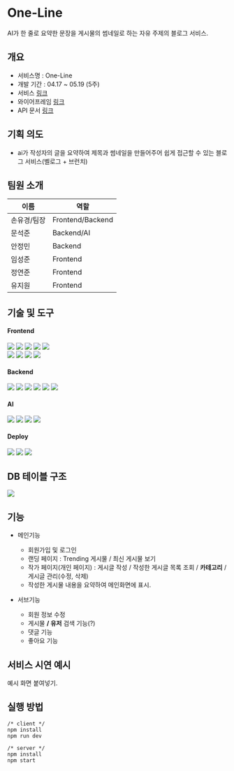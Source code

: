 # One-Line

AI가 한 줄로 요약한 문장을 게시물의 썸네일로 하는 자유 주제의 블로그 서비스.

## 개요

- 서비스명 : One-Line
- 개발 기간 : 04.17 ~ 05.19 (5주)
- 서비스 [링크](www.naver.com)
- 와이어프레임 [링크](https://www.figma.com/file/nciwBpbdF0fojqBuTkO5Az/10team_3rdProject?type=design&t=Ng2z1q1zs8n8Pepa-0)
- API 문서 [링크](https://www.notion.so/elice/dea234ec490545bd88d9a278126b191c?v=b64fb6a9fe6146d5ac48067e3210568e&pvs=4)

## 기획 의도

- ai가 작성자의 글을 요약하여 제목과 썸네일을 만들어주어 쉽게 접근할 수 있는 블로그 서비스(벨로그 + 브런치)

## 팀원 소개

| 이름        | 역할             |
| ----------- | ---------------- |
| 손유경/팀장 | Frontend/Backend |
| 문석준      | Backend/AI       |
| 안정민      | Backend          |
| 임성준      | Frontend         |
| 정연준      | Frontend         |
| 유지원      | Frontend         |

## 기술 및 도구

#### Frontend

<img src="https://img.shields.io/badge/HTML5-E34F26?style=flat-square&logo=HTML5&logoColor=white"/>
<img src="https://img.shields.io/badge/CSS3-1572B6?style=flat-square&logo=CSS3&logoColor=white"/>
<img src="https://img.shields.io/badge/JavaScript-F7DF1E?style=flat-square&logo=JavaScript&logoColor=white"/>
<img src="https://img.shields.io/badge/React-61DAFB?style=flat-square&logo=React&logoColor=white"/>
<img src="https://img.shields.io/badge/TypeScript-3178C6?style=flat-square&logo=TypeScript&logoColor=white"/>
<br />
<img src="https://img.shields.io/badge/Next.js-000000?style=flat-square&logo=Next.js&logoColor=white"/>
<img src="https://img.shields.io/badge/styled_components-DB7093?style=flat-square&logo=styled-components&logoColor=white"/>
<img src="https://img.shields.io/badge/Axios-5A29E4?style=flat-square&logo=Axios&logoColor=white"/>
<img src="https://img.shields.io/badge/Recoil-FAB040?style=flat-square&logo=Recoil&logoColor=white"/>

#### Backend

<img src="https://img.shields.io/badge/JavaScript-F7DF1E?style=flat-square&logo=JavaScript&logoColor=white"/>
<img src="https://img.shields.io/badge/Node.js-339933?style=flat-square&logo=Node.js&logoColor=white"/>
<img src="https://img.shields.io/badge/Express.js-000000?style=flat-square&logo=express&logoColor=white"/>
<img src="https://img.shields.io/badge/MySQL-4479A1?style=flat-square&logo=MySQL&logoColor=white"/>
<img src="https://img.shields.io/badge/Sequelize-52B0E7?style=flat-square&logo=Sequelize&logoColor=white"/>
<img src="https://img.shields.io/badge/Firebase-FFCA28?style=flat-square&logo=Firebase&logoColor=white"/>

#### AI

<img src="https://img.shields.io/badge/Python-3776AB?style=flat-square&logo=Python&logoColor=white"/>
<img src="https://img.shields.io/badge/Pytorch-EE4C2C?style=flat&logo=Pytorch&logoColor=black"/>
<img src="https://img.shields.io/badge/Jupyter-F37626?style=flat&logo=Jupyter&logoColor=black"/>
<img src="https://img.shields.io/badge/tensorflow-FF6F00?style=flat&logo=tensorflow&logoColor=black"/>
<br>

#### Deploy

<img src="https://img.shields.io/badge/Amazon_S3-569A31?style=flat-square&logo=Amazon S3&logoColor=white"/>
<img src="https://img.shields.io/badge/Amazon EC2-FF9900?style=flat-square&logo=Amazon EC2&logoColor=white"/>
<img src="https://img.shields.io/badge/Amazon RDS-527FFF?style=flat-square&logo=Amazon RDS&logoColor=white"/>

## DB 테이블 구조

![](https://file.notion.so/f/s/3c2e1f22-95d4-4b88-9244-1fcce0fe2bbe/Untitled.png?id=76210b73-3891-44c6-868f-815c1f17de95&table=block&spaceId=530d1033-cf9f-41a2-b140-62d3e90887dd&expirationTimestamp=1684414252742&signature=ynt23XZKCvXDTXmWJTilN3Q9TsjIwaJk6PjcuZVSfFY&downloadName=Untitled.png)

## 기능

- 메인기능

  - 회원가입 및 로그인
  - 랜딩 페이지 : Trending 게시물 / 최신 게시물 보기
  - 작가 페이지(개인 페이지) : 게시글 작성 / 작성한 게시글 목록 조회 / **카테고리** / 게시글 관리(수정, 삭제)
  - 작성한 게시물 내용을 요약하여 메인화면에 표시.

- 서브기능
  - 회원 정보 수정
  - 게시물 **/ 유저** 검색 기능(?)
  - 댓글 기능
  - 좋아요 기능

## 서비스 시연 예시

예시 화면 붙여넣기.

## 실행 방법

```
/* client */
npm install
npm run dev

/* server */
npm install
npm start
```

##
